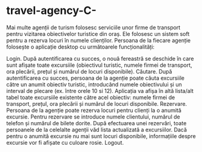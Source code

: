 # travel-agency-C-
Mai multe agenții de turism folosesc serviciile unor firme de transport pentru vizitarea obiectivelor turistice din oraș. Ele folosesc un sistem soft pentru a rezerva locuri în numele clienților. Persoana de la fiecare agenție folosește o aplicație desktop cu următoarele funcționalități:

Login. După autentificarea cu succes, o nouă fereastră se deschide în care sunt afișate toate excursiile (obiectivul turistic, numele firmei de transport, ora plecării, prețul și numărul de locuri disponibile).
Căutare. După autentificarea cu succes, persoana de la agenție poate căuta excursiile către un anumit obiectiv turistic, introducând numele obiectivului și un interval de plecare (ex. între orele 10 si 12). Aplicația va afișa în altă lista/alt tabel toate excursiile existente către acel obiectiv: numele firmei de transport, prețul, ora plecării și numărul de locuri disponibile.
Rezervare. Persoana de la agenție poate rezerva locuri pentru clienți la o anumită excursie. Pentru rezervare se introduce numele clientului, numărul de telefon și numărul de bilete dorite. După efectuarea unei rezervări, toate persoanele de la celelalte agenții văd lista actualizată a excursiilor. Dacă pentru o anumită excursie nu mai sunt locuri disponibile, informațiile despre excursie vor fi afișate cu culoare rosie.
Logout.
